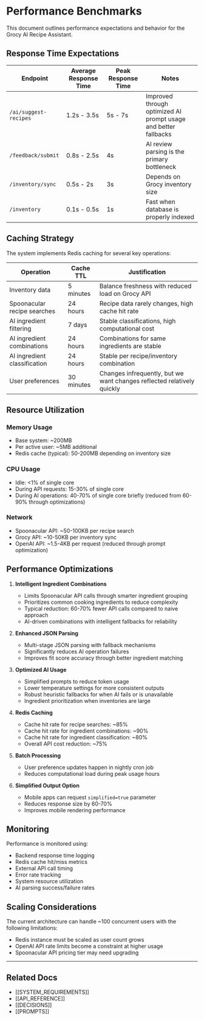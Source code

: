 # Performance Benchmarks

This document outlines performance expectations and behavior for the Grocy AI Recipe Assistant.

## Response Time Expectations

| Endpoint | Average Response Time | Peak Response Time | Notes |
|----------|----------------------|-------------------|-------|
| `/ai/suggest-recipes` | 1.2s - 3.5s | 5s - 7s | Improved through optimized AI prompt usage and better fallbacks |
| `/feedback/submit` | 0.8s - 2.5s | 4s | AI review parsing is the primary bottleneck |
| `/inventory/sync` | 0.5s - 2s | 3s | Depends on Grocy inventory size |
| `/inventory` | 0.1s - 0.5s | 1s | Fast when database is properly indexed |

## Caching Strategy

The system implements Redis caching for several key operations:

| Operation | Cache TTL | Justification |
|-----------|-----------|---------------|
| Inventory data | 5 minutes | Balance freshness with reduced load on Grocy API |
| Spoonacular recipe searches | 24 hours | Recipe data rarely changes, high cache hit rate |
| AI ingredient filtering | 7 days | Stable classifications, high computational cost |
| AI ingredient combinations | 24 hours | Combinations for same ingredients are stable |
| AI ingredient classification | 24 hours | Stable per recipe/inventory combination |
| User preferences | 30 minutes | Changes infrequently, but we want changes reflected relatively quickly |

## Resource Utilization

### Memory Usage
- Base system: ~200MB
- Per active user: ~5MB additional
- Redis cache (typical): 50-200MB depending on inventory size

### CPU Usage
- Idle: <1% of single core
- During API requests: 15-30% of single core
- During AI operations: 40-70% of single core briefly (reduced from 60-90% through optimizations)

### Network
- Spoonacular API: ~50-100KB per recipe search
- Grocy API: ~10-50KB per inventory sync
- OpenAI API: ~1.5-4KB per request (reduced through prompt optimization)

## Performance Optimizations

1. **Intelligent Ingredient Combinations**
   - Limits Spoonacular API calls through smarter ingredient grouping
   - Prioritizes common cooking ingredients to reduce complexity
   - Typical reduction: 60-70% fewer API calls compared to naive approach
   - AI-driven combinations with intelligent fallbacks for reliability

2. **Enhanced JSON Parsing**
   - Multi-stage JSON parsing with fallback mechanisms
   - Significantly reduces AI operation failures
   - Improves fit score accuracy through better ingredient matching

3. **Optimized AI Usage**
   - Simplified prompts to reduce token usage
   - Lower temperature settings for more consistent outputs
   - Robust heuristic fallbacks for when AI fails or is unavailable
   - Ingredient prioritization when inventories are large

4. **Redis Caching**
   - Cache hit rate for recipe searches: ~85%
   - Cache hit rate for ingredient combinations: ~90% 
   - Cache hit rate for ingredient classification: ~80%
   - Overall API cost reduction: ~75%

5. **Batch Processing**
   - User preference updates happen in nightly cron job
   - Reduces computational load during peak usage hours

6. **Simplified Output Option**
   - Mobile apps can request `simplified=true` parameter
   - Reduces response size by 60-70%
   - Improves mobile rendering performance

## Monitoring

Performance is monitored using:
- Backend response time logging
- Redis cache hit/miss metrics
- External API call timing
- Error rate tracking
- System resource utilization
- AI parsing success/failure rates

## Scaling Considerations

The current architecture can handle ~100 concurrent users with the following limitations:
- Redis instance must be scaled as user count grows
- OpenAI API rate limits become a constraint at higher usage
- Spoonacular API pricing tier may need upgrading

---

## Related Docs

- [[SYSTEM_REQUIREMENTS]]
- [[API_REFERENCE]]
- [[DECISIONS]]
- [[PROMPTS]]
